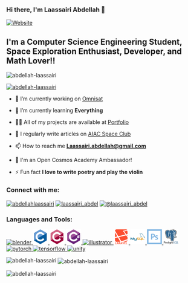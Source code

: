 ### Hi there, I'm Laassairi Abdellah 👋

[![Website](https://img.shields.io/website?label=laassairiAbdellah.com&style=for-the-badge&url=https%3A%2F%2Flaassairiabdellah.com)](http://laassairiabdellah.com/)

## I'm a Computer Science Engineering Student, Space Exploration Enthusiast, Developer, and Math Lover!!


<p align="left"> <img src="https://komarev.com/ghpvc/?username=abdellah-laassairi&label=Profile%20views&color=0e75b6&style=flat" alt="abdellah-laassairi" /> </p>

<p align="left"> <a href="https://github.com/ryo-ma/github-profile-trophy"><img src="https://github-profile-trophy.vercel.app/?username=abdellah-laassairi" alt="abdellah-laassairi" /></a> </p>

- 🔭 I’m currently working on [Omnisat](http://omnisat.space/)

- 🌱 I’m currently learning **Everything**

- 👨‍💻 All of my projects are available at [Portfolio](http://laassairiabdellah.com/)

- 📝 I regularly write articles on [AIAC Space Club](https://aiac.space/space-exploration-and-astronomy-news-and-articles/)

- 📫 How to reach me **Laassairi.abdellah@gmail.com**

- 📄 I'm an Open Cosmos Academy Ambassador!

- ⚡ Fun fact **I love to write poetry and play the violin**



<h3 align="left">Connect with me:</h3>
<p align="left">
<a href="https://dev.to/abdellahlaassairi" target="blank"><img align="center" src="https://cdn.jsdelivr.net/npm/simple-icons@3.0.1/icons/dev-dot-to.svg" alt="abdellahlaassairi" height="30" width="40" /></a>
<a href="https://www.hackerrank.com/laassairi_abdel" target="blank"><img align="center" src="https://cdn.jsdelivr.net/npm/simple-icons@3.0.1/icons/hackerrank.svg" alt="laassairi_abdel" height="30" width="40" /></a>
<a href="https://www.hackerearth.com/@laassairi_abdel" target="blank"><img align="center" src="https://cdn.jsdelivr.net/npm/simple-icons@3.0.1/icons/hackerearth.svg" alt="@laassairi_abdel" height="30" width="40" /></a>
</p>

<h3 align="left">Languages and Tools:</h3>
<p align="left"> <a href="https://www.blender.org/" target="_blank"> <img src="https://download.blender.org/branding/community/blender_community_badge_white.svg" alt="blender" width="40" height="40"/> </a> <a href="https://www.cprogramming.com/" target="_blank"> <img src="https://raw.githubusercontent.com/devicons/devicon/master/icons/c/c-original.svg" alt="c" width="40" height="40"/> </a> <a href="https://www.w3schools.com/cpp/" target="_blank"> <img src="https://raw.githubusercontent.com/devicons/devicon/master/icons/cplusplus/cplusplus-original.svg" alt="cplusplus" width="40" height="40"/> </a> <a href="https://www.w3schools.com/cs/" target="_blank"> <img src="https://raw.githubusercontent.com/devicons/devicon/master/icons/csharp/csharp-original.svg" alt="csharp" width="40" height="40"/> </a> <a href="https://www.adobe.com/in/products/illustrator.html" target="_blank"> <img src="https://www.vectorlogo.zone/logos/adobe_illustrator/adobe_illustrator-icon.svg" alt="illustrator" width="40" height="40"/> </a> <a href="https://laravel.com/" target="_blank"> <img src="https://raw.githubusercontent.com/devicons/devicon/master/icons/laravel/laravel-plain-wordmark.svg" alt="laravel" width="40" height="40"/> </a> <a href="https://www.mysql.com/" target="_blank"> <img src="https://raw.githubusercontent.com/devicons/devicon/master/icons/mysql/mysql-original-wordmark.svg" alt="mysql" width="40" height="40"/> </a> <a href="https://www.photoshop.com/en" target="_blank"> <img src="https://raw.githubusercontent.com/devicons/devicon/master/icons/photoshop/photoshop-line.svg" alt="photoshop" width="40" height="40"/> </a> <a href="https://www.postgresql.org" target="_blank"> <img src="https://raw.githubusercontent.com/devicons/devicon/master/icons/postgresql/postgresql-original-wordmark.svg" alt="postgresql" width="40" height="40"/> </a> <a href="https://pytorch.org/" target="_blank"> <img src="https://www.vectorlogo.zone/logos/pytorch/pytorch-icon.svg" alt="pytorch" width="40" height="40"/> </a> <a href="https://www.tensorflow.org" target="_blank"> <img src="https://www.vectorlogo.zone/logos/tensorflow/tensorflow-icon.svg" alt="tensorflow" width="40" height="40"/> </a> <a href="https://unity.com/" target="_blank"> <img src="https://www.vectorlogo.zone/logos/unity3d/unity3d-icon.svg" alt="unity" width="40" height="40"/> </a> </p>

<p><img align="left" src="https://github-readme-stats.vercel.app/api/top-langs?username=abdellah-laassairi&show_icons=true&locale=en" alt="abdellah-laassairi" /></p>

<p>&nbsp;<img align="center" src="https://github-readme-stats.vercel.app/api?username=abdellah-laassairi&show_icons=true&locale=en" alt="abdellah-laassairi" /></p>

<p><img align="center" src="https://github-readme-streak-stats.herokuapp.com/?user=abdellah-laassairi&" alt="abdellah-laassairi" /></p>

